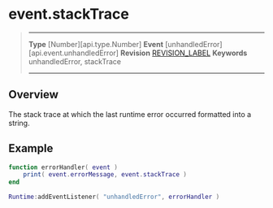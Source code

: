 
# event.stackTrace

> --------------------- ------------------------------------------------------------------------------------------
> __Type__              [Number][api.type.Number]
> __Event__             [unhandledError][api.event.unhandledError]
> __Revision__          [REVISION_LABEL](REVISION_URL)
> __Keywords__          unhandledError, stackTrace
> --------------------- ------------------------------------------------------------------------------------------

## Overview

The stack trace at which the last runtime error occurred formatted into a string.

## Example
 
``````lua
function errorHandler( event )
    print( event.errorMessage, event.stackTrace )
end 

Runtime:addEventListener( "unhandledError", errorHandler )
``````
